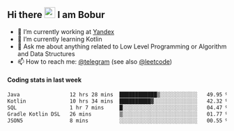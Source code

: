 ## Hi there <img src="https://media.giphy.com/media/hvRJCLFzcasrR4ia7z/giphy.gif" width="25px" height="25px"> I am Bobur

- 💼 I’m currently working at [Yandex](https://yandex.ru/)
- 🌱 I’m currently learning Kotlin
- 💬 Ask me about anything related to Low Level Programming or Algorithm and Data Structures
- 📫 How to reach me: [@telegram](https://t.me/octoant) (see also [@leetcode](https://leetcode.com/octoant/))    

#### Coding stats in last week

<!--START_SECTION:waka-->

```txt
Java                12 hrs 28 mins  ████████████▒░░░░░░░░░░░░   49.95 %
Kotlin              10 hrs 34 mins  ██████████▓░░░░░░░░░░░░░░   42.32 %
SQL                 1 hr 7 mins     █░░░░░░░░░░░░░░░░░░░░░░░░   04.47 %
Gradle Kotlin DSL   26 mins         ▒░░░░░░░░░░░░░░░░░░░░░░░░   01.77 %
JSON5               8 mins          ░░░░░░░░░░░░░░░░░░░░░░░░░   00.55 %
```

<!--END_SECTION:waka-->
